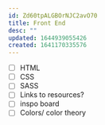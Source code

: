 ```yaml
---
id: Zd60tpALGBOrNJC2avO70
title: Front End
desc: ""
updated: 1644939055426
created: 1641170335576
---
```


- [ ] HTML
- [ ] CSS
- [ ] SASS
- [ ] Links to resources?
- [ ] inspo board
- [ ] Colors/ color theory
